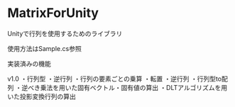 # MatrixForUnity
Unityで行列を使用するためのライブラリ

使用方法はSample.cs参照

実装済みの機能

v1.0
・行列型
・逆行列
・行列の要素ごとの乗算
・転置
・逆行列
・行列型to配列
・逆べき乗法を用いた固有ベクトル・固有値の算出
・DLTアルゴリズムを用いた投影変換行列の算出
